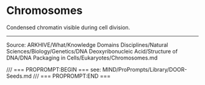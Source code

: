 # Chromosomes

Condensed chromatin visible during cell division.

---
Source: ARKHIVE/What/Knowledge Domains Disciplines/Natural Sciences/Biology/Genetics/DNA Deoxyribonucleic Acid/Structure of DNA/DNA Packaging in Cells/Eukaryotes/Chromosomes.md

/// === PROPROMPT:BEGIN ===
see: MIND/ProPrompts/Library/DOOR-Seeds.md
/// === PROPROMPT:END ===
